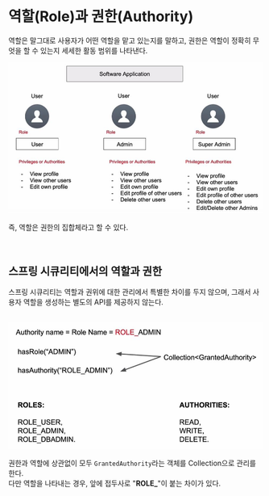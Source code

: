# 역할(Role)과 권한(Authority)

역할은 말그대로 사용자가 어떤 역할을 맡고 있는지를 말하고, 권한은 역할이 정확히 무엇을 할 수 있는지 세세한 활동 범위를 나타낸다.

<img src="images/role and authority/structure.JPG">

즉, 역할은 권한의 집합체라고 할 수 있다.

<br/>

## 스프링 시큐리티에서의 역할과 권한

스프링 시큐리티는 역할과 권위에 대한 관리에서 특별한 차이를 두지 않으며, 그래서 사용자 역할을 생성하는 별도의 API를 제공하지 않는다.

<br/>

<img src="images/role and authority/spring.JPG">

권한과 역할에 상관없이 모두 `GrantedAuthority`라는 객체를 Collection으로 관리를 한다. <br/>
다만 역할을 나타내는 경우, 앞에 접두사로 "**ROLE_**"이 붙는 차이가 있다.




